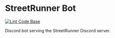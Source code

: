 # StreetRunner Bot

[![Lint Code Base](https://github.com/themintchoco/streetrunner-bot/actions/workflows/linter.yml/badge.svg)](https://github.com/themintchoco/streetrunner-bot/actions/workflows/linter.yml)

Discord bot serving the StreetRunner Discord server.